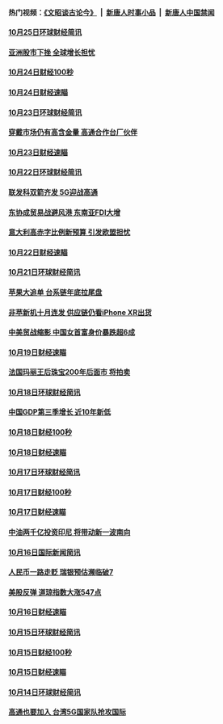 #### 热门视频：[《文昭谈古论今》](https://github.com/gfw-breaker/wenzhao/blob/master/README.md?t=10252133) &nbsp;|&nbsp; [新唐人时事小品](https://github.com/gfw-breaker/ntdtv-comedy/blob/master/README.md?t=10252133) &nbsp;|&nbsp; [新唐人中国禁闻](https://github.com/gfw-breaker/ntdtv-news/blob/master/README.md?t=10252133)

#### [10月25日环球财经简讯](../pages/news208/a1396771.md?t=10252133) 

#### [亚洲股市下挫 全球增长担忧](../pages/news208/a1396757.md?t=10252133) 

#### [10月24日财经100秒](../pages/news208/a1396750.md?t=10252133) 

#### [10月24日财经速瞄](../pages/news208/a1396676.md?t=10252133) 

#### [10月23日环球财经简讯](../pages/news208/a1396638.md?t=10252133) 

#### [穿戴市场仍有高含金量 高通合作台厂伙伴](../pages/news208/a1396618.md?t=10252133) 

#### [10月23日财经速瞄](../pages/news208/a1396523.md?t=10252133) 

#### [10月22日环球财经简讯](../pages/news208/a1396479.md?t=10252133) 

#### [联发科双箭齐发 5G迎战高通](../pages/news208/a1396463.md?t=10252133) 

#### [东协成贸易战避风港 东南亚FDI大增](../pages/news208/a1396462.md?t=10252133) 

#### [意大利高赤字比例新预算 引发欧盟担忧](../pages/news208/a1396344.md?t=10252133) 

#### [10月22日财经速瞄](../pages/news208/a1396383.md?t=10252133) 

#### [10月21日环球财经简讯](../pages/news208/a1396338.md?t=10252133) 

#### [苹果大追单 台系链年底拉尾盘](../pages/news208/a1396320.md?t=10252133) 

#### [非苹新机十月连发 供应链仍看iPhone XR出货](../pages/news208/a1396220.md?t=10252133) 

#### [中美贸战缩影 中国女首富身价暴跌超6成](../pages/news208/a1396150.md?t=10252133) 

#### [10月19日财经速瞄](../pages/news208/a1396078.md?t=10252133) 

#### [法国玛丽王后珠宝200年后面市 将拍卖](../pages/news208/a1396074.md?t=10252133) 

#### [10月18日环球财经简讯](../pages/news208/a1396037.md?t=10252133) 

#### [中国GDP第三季增长 近10年新低](../pages/news208/a1396032.md?t=10252133) 

#### [10月18日财经100秒](../pages/news208/a1396017.md?t=10252133) 

#### [10月18日财经速瞄](../pages/news208/a1395923.md?t=10252133) 

#### [10月17日环球财经简讯](../pages/news208/a1395879.md?t=10252133) 

#### [10月17日财经100秒](../pages/news208/a1395862.md?t=10252133) 

#### [10月17日财经速瞄](../pages/news208/a1395794.md?t=10252133) 

#### [中油两千亿投资印尼 将带动新一波南向](../pages/news208/a1395728.md?t=10252133) 

#### [10月16日国际新闻简讯](../pages/news208/a1395726.md?t=10252133) 

#### [人民币一路走贬 瑞银预估濒临破7](../pages/news208/a1395619.md?t=10252133) 

#### [美股反弹 道琼指数大涨547点](../pages/news208/a1395665.md?t=10252133) 

#### [10月16日财经速瞄](../pages/news208/a1395646.md?t=10252133) 

#### [10月15日环球财经简讯](../pages/news208/a1395588.md?t=10252133) 

#### [10月15日财经100秒](../pages/news208/a1395569.md?t=10252133) 

#### [10月15日财经速瞄](../pages/news208/a1395499.md?t=10252133) 

#### [10月14日环球财经简讯](../pages/news208/a1395446.md?t=10252133) 

#### [高通也要加入 台湾5G国家队抢攻国际](../pages/news208/a1395415.md?t=10252133) 

